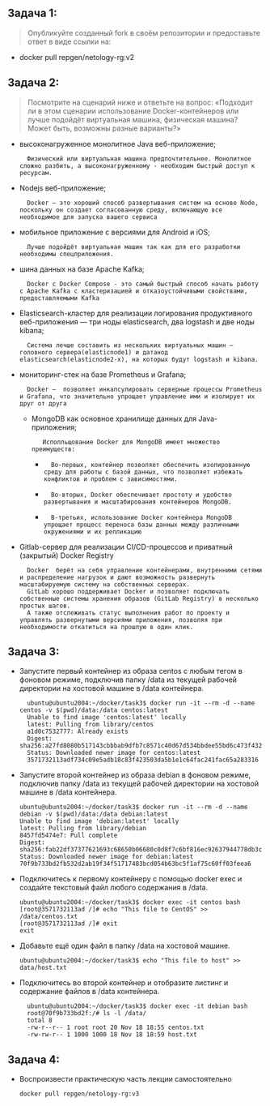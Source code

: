 ## Задача 1:
>Опубликуйте созданный fork в своём репозитории и предоставьте ответ в виде ссылки на:
- docker pull repgen/netology-rg:v2

## Задача 2:
> Посмотрите на сценарий ниже и ответьте на вопрос: «Подходит ли в этом сценарии использование Docker-контейнеров или лучше подойдёт виртуальная машина, физическая машина? Может быть, возможны разные варианты?»
 
- высоконагруженное монолитное Java веб-приложение;
          
        Физический или виртуальная машина предпочтительнее. Монолитное сложно разбить, а высоконагруженному - необходим быстрый доступ к ресурсам.     
 
- Nodejs веб-приложение;

        Docker — это хороший способ развертывания систем на основе Node, поскольку он создает согласованную среду, включающую все необходимое для запуска вашего сервиса

- мобильное приложение c версиями для Android и iOS;

        Лучше подойдёт виртуальная машин так как для его разработки необходимы спецприложения. 

- шина данных на базе Apache Kafka;

        Docker с Docker Compose - это самый быстрый способ начать работу с Apache Kafka с кластеризацией и отказоустойчивыми свойствами, предоставляемыми Kafka

- Elasticsearch-кластер для реализации логирования продуктивного веб-приложения — три ноды elasticsearch, два logstash и две ноды kibana;

        Система лечше составить из нескольких виртуальных машин — головного сервера(elasticnode1) и датанод elasticsearch(elasticnode2-х), на которых будут logstash и kibana. 

- мониторинг-стек на базе Prometheus и Grafana;

        Docker –  позволяет инкапсулировать серверные процессы Prometheus и Grafana, что значительно упрощает управление ими и изолирует их друг от друга

  - MongoDB как основное хранилище данных для Java-приложения;

           Исполльщование Docker для MongoDB имеет множество преимуществ: 
      -       Во-первых, контейнер позволяет обеспечить изолированную среду для работы с базой данных, что позволяет избежать конфликтов и проблем с зависимостями. 
      -       Во-вторых, Docker обеспечивает простоту и удобство развертывания и масштабирования контейнеров MongoDB.
      -       В-третьих, использование Docker контейнера MongoDB упрощает процесс переноса базы данных между различными окружениями и их репликацию
 
- Gitlab-сервер для реализации CI/CD-процессов и приватный (закрытый) Docker Registry

        Docker  берёт на себя управление контейнерами, внутренними сетями и распределение нагрузок и дают возможность развернуть масштабируемую систему на собственных серверах.
        GitLab хорошо поддерживает Docker и позволяет подключать собственные системы хранения образов (GitLab Registry) в несколько простых шагов.
        А также отслеживать статус выполнения работ по проекту и управлять развернутыми версиями приложения, позволяя при необходимости откатиться на прошлую в один клик.    

 
## Задача 3:
* Запустите первый контейнер из образа centos c любым тегом в фоновом режиме, подключив папку /data из текущей рабочей директории на хостовой машине в /data контейнера.

        ubuntu@ubuntu2004:~/docker/task3$ docker run -it --rm -d --name centos -v $(pwd)/data:/data centos:latest
        Unable to find image 'centos:latest' locally
        latest: Pulling from library/centos
        a1d0c7532777: Already exists 
        Digest: sha256:a27fd8080b517143cbbbab9dfb7c8571c40d67d534bbdee55bd6c473f432b177
        Status: Downloaded newer image for centos:latest
        3571732113adf734c09e5adb18c83f423503da5b1e1c64fac241fac65a283316

* Запустите второй контейнер из образа debian в фоновом режиме, подключив папку /data из текущей рабочей директории на хостовой машине в /data контейнера.

      ubuntu@ubuntu2004:~/docker/task3$ docker run -it --rm -d --name debian -v $(pwd)/data:/data debian:latest
      Unable to find image 'debian:latest' locally
      latest: Pulling from library/debian
      8457fd5474e7: Pull complete 
      Digest: sha256:fab22df37377621693c68650b06680c0d8f7c6bf816ec92637944778db3ca2c0
      Status: Downloaded newer image for debian:latest
      70f9b733bd2fb532d2ab19f34f51717483bcd054b63bc5f1af75c60ff03feea6

* Подключитесь к первому контейнеру с помощью docker exec и создайте текстовый файл любого содержания в /data.

      ubuntu@ubuntu2004:~/docker/task3$ docker exec -it centos bash
      [root@3571732113ad /]# echo "This file to CentOS" >> /data/centos.txt
      [root@3571732113ad /]# exit
      exit

* Добавьте ещё один файл в папку /data на хостовой машине.

      ubuntu@ubuntu2004:~/docker/task3$ echo "This file to host" >> data/host.txt

* Подключитесь во второй контейнер и отобразите листинг и содержание файлов в /data контейнера.

        ubuntu@ubuntu2004:~/docker/task3$ docker exec -it debian bash
        root@70f9b733bd2f:/# ls -l /data/
        total 8
        -rw-r--r-- 1 root root 20 Nov 18 18:55 centos.txt
        -rw-rw-r-- 1 1000 1000 18 Nov 18 18:59 host.txt
  

## Задача 4:
* Воспроизвести практическую часть лекции самостоятельно

      docker pull repgen/netology-rg:v3
